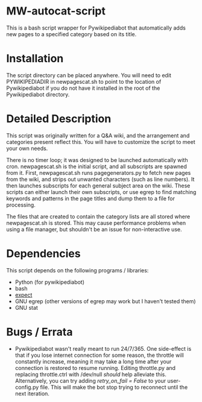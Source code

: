MW-autocat-script
=================

This is a bash script wrapper for Pywikipediabot that automatically adds new pages to a specified category based on its title.

Installation
================

The script directory can be placed anywhere. You will need to edit PYWIKIPEDIADIR in newpagescat.sh to point to the location of Pywikipediabot if you do not have it installed in the root of the Pywikipediabot directory.

Detailed Description
====================

This script was originally written for a Q&A wiki, and the arrangement and categories present reflect this. You will have to customize the script to meet your own needs.

There is no timer loop; it was designed to be launched automatically with cron. newpagescat.sh is the initial script, and all subscripts are spawned from it. First, newpagescat.sh runs pagegenerators.py to fetch new pages from the wiki, and strips out unwanted characters (such as line numbers). It then launches subscripts for each general subject area on the wiki. These scripts can either launch their own subscripts, or use egrep to find matching keywords and patterns in the page titles and dump them to a file for processing.

The files that are created to contain the category lists are all stored where newpagescat.sh is stored. This may cause performance problems when using a file manager, but shouldn't be an issue for non-interactive use.

Dependencies
=====================

This script depends on the following programs / libraries:

* Python (for pywikipediabot)
* bash
* [expect](http://www.nist.gov/el/msid/expect.cfm)
* GNU egrep (other versions of egrep may work but I haven't tested them)
* GNU stat

Bugs / Errata
===================

* Pywikipediabot wasn't really meant to run 24/7/365. One side-effect is that if you lose internet connection for some reason, the throttle will constantly increase, meaning it may take a long time after your connection is restored to resume running. Editing throttle.py and replacing throttle.ctrl with /dev/null _should_ help alleviate this. Alternatively, you can try adding _retry_on_fail = False_ to your user-config.py file. This will make the bot stop trying to reconnect until the next iteration.
